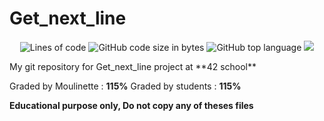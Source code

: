 # Get_next_line
<p align="center"> 
<img alt="Lines of code" src="https://img.shields.io/tokei/lines/github/bycop/42-get_next_line">
<img alt="GitHub code size in bytes" src="https://img.shields.io/github/languages/code-size/bycop/42-get_next_line">
<img alt="GitHub top language" src="https://img.shields.io/github/languages/top/bycop/42-get_next_line">
<img src="https://hits.seeyoufarm.com/api/count/incr/badge.svg?url=https%3A%2F%2Fgithub.com%2Fbycop%2F42-get_next_line%2F&count_bg=%233062F3&title_bg=%23555555&icon=&icon_color=%23E7E7E7&title=Views&edge_flat=false"/>
</p>
My git repository for Get_next_line project at **42 school**

Graded by Moulinette : **115%**
Graded by students : **115%**

**Educational purpose only, Do not copy any of theses files**

